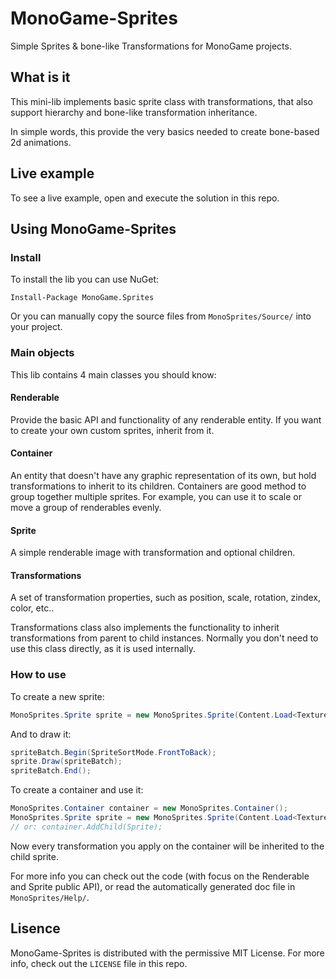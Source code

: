 # MonoGame-Sprites
Simple Sprites &amp; bone-like Transformations for MonoGame projects.

## What is it
This mini-lib implements basic sprite class with transformations, that also support hierarchy and bone-like transformation inheritance. 

In simple words, this provide the very basics needed to create bone-based 2d animations.

## Live example
To see a live example, open and execute the solution in this repo.

## Using MonoGame-Sprites

### Install

To install the lib you can use NuGet:

```
Install-Package MonoGame.Sprites
```

Or you can manually copy the source files from ```MonoSprites/Source/``` into your project.

### Main objects
This lib contains 4 main classes you should know:

#### Renderable
Provide the basic API and functionality of any renderable entity. If you want to create your own custom sprites, inherit from it.

#### Container
An entity that doesn't have any graphic representation of its own, but hold transformations to inherit to its children. Containers are good method to group together multiple sprites. For example, you can use it to scale or move a group of renderables evenly.

#### Sprite
A simple renderable image with transformation and optional children.

#### Transformations
A set of transformation properties, such as position, scale, rotation, zindex, color, etc.. 

Transformations class also implements the functionality to inherit transformations from parent to child instances.
Normally you don't need to use this class directly, as it is used internally.

### How to use
To create a new sprite:

```cs
MonoSprites.Sprite sprite = new MonoSprites.Sprite(Content.Load<Texture2D>("sprite_texture"));
```

And to draw it:

```cs
spriteBatch.Begin(SpriteSortMode.FrontToBack);
sprite.Draw(spriteBatch);
spriteBatch.End();
```

To create a container and use it:

```cs
MonoSprites.Container container = new MonoSprites.Container();
MonoSprites.Sprite sprite = new MonoSprites.Sprite(Content.Load<Texture2D>("sprite_texture"), parent: container);
// or: container.AddChild(Sprite);
```

Now every transformation you apply on the container will be inherited to the child sprite.

For more info you can check out the code (with focus on the Renderable and Sprite public API), or read the automatically generated doc file in ```MonoSprites/Help/```.

## Lisence

MonoGame-Sprites is distributed with the permissive MIT License. For more info, check out the ```LICENSE``` file in this repo.